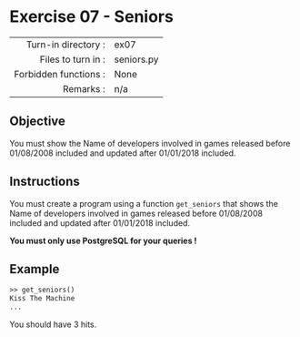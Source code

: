 # Exercise 07 - Seniors

|                         |                    |
| -----------------------:| ------------------ |
|   Turn-in directory :    |  ex07              |
|   Files to turn in :    |  seniors.py        |
|   Forbidden functions : |  None              |
|   Remarks :             |  n/a               |

## Objective

You must show the Name of developers involved in games released before 01/08/2008 included and updated after 01/01/2018 included.

## Instructions

You must create a program using a function `get_seniors` that shows the Name of developers involved in games released before 01/08/2008 included and updated after 01/01/2018 included.

**You must only use PostgreSQL for your queries !**


## Example

```txt
>> get_seniors()
Kiss The Machine
...
```

You should have 3 hits.